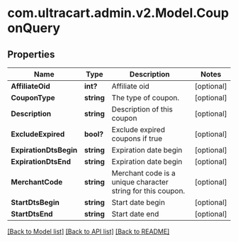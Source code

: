 # com.ultracart.admin.v2.Model.CouponQuery
## Properties

Name | Type | Description | Notes
------------ | ------------- | ------------- | -------------
**AffiliateOid** | **int?** | Affiliate oid | [optional] 
**CouponType** | **string** | The type of coupon. | [optional] 
**Description** | **string** | Description of this coupon | [optional] 
**ExcludeExpired** | **bool?** | Exclude expired coupons if true | [optional] 
**ExpirationDtsBegin** | **string** | Expiration date begin | [optional] 
**ExpirationDtsEnd** | **string** | Expiration date begin | [optional] 
**MerchantCode** | **string** | Merchant code is a unique character string for this coupon. | [optional] 
**StartDtsBegin** | **string** | Start date begin | [optional] 
**StartDtsEnd** | **string** | Start date end | [optional] 


[[Back to Model list]](../README.md#documentation-for-models) [[Back to API list]](../README.md#documentation-for-api-endpoints) [[Back to README]](../README.md)

